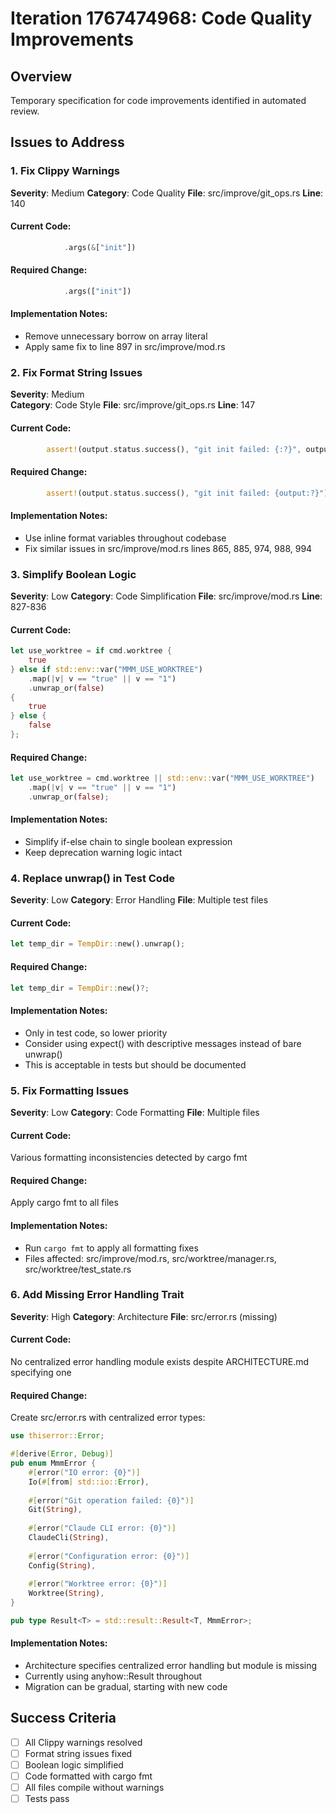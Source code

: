 # Iteration 1767474968: Code Quality Improvements

## Overview
Temporary specification for code improvements identified in automated review.

## Issues to Address

### 1. Fix Clippy Warnings
**Severity**: Medium
**Category**: Code Quality
**File**: src/improve/git_ops.rs
**Line**: 140

#### Current Code:
```rust
            .args(&["init"])
```

#### Required Change:
```rust
            .args(["init"])
```

#### Implementation Notes:
- Remove unnecessary borrow on array literal
- Apply same fix to line 897 in src/improve/mod.rs

### 2. Fix Format String Issues
**Severity**: Medium  
**Category**: Code Style
**File**: src/improve/git_ops.rs
**Line**: 147

#### Current Code:
```rust
        assert!(output.status.success(), "git init failed: {:?}", output);
```

#### Required Change:
```rust
        assert!(output.status.success(), "git init failed: {output:?}");
```

#### Implementation Notes:
- Use inline format variables throughout codebase
- Fix similar issues in src/improve/mod.rs lines 865, 885, 974, 988, 994

### 3. Simplify Boolean Logic
**Severity**: Low
**Category**: Code Simplification
**File**: src/improve/mod.rs
**Line**: 827-836

#### Current Code:
```rust
let use_worktree = if cmd.worktree {
    true
} else if std::env::var("MMM_USE_WORKTREE")
    .map(|v| v == "true" || v == "1")
    .unwrap_or(false)
{
    true
} else {
    false
};
```

#### Required Change:
```rust
let use_worktree = cmd.worktree || std::env::var("MMM_USE_WORKTREE")
    .map(|v| v == "true" || v == "1")
    .unwrap_or(false);
```

#### Implementation Notes:
- Simplify if-else chain to single boolean expression
- Keep deprecation warning logic intact

### 4. Replace unwrap() in Test Code
**Severity**: Low
**Category**: Error Handling
**File**: Multiple test files

#### Current Code:
```rust
let temp_dir = TempDir::new().unwrap();
```

#### Required Change:
```rust
let temp_dir = TempDir::new()?;
```

#### Implementation Notes:
- Only in test code, so lower priority
- Consider using expect() with descriptive messages instead of bare unwrap()
- This is acceptable in tests but should be documented

### 5. Fix Formatting Issues
**Severity**: Low
**Category**: Code Formatting
**File**: Multiple files

#### Current Code:
Various formatting inconsistencies detected by cargo fmt

#### Required Change:
Apply cargo fmt to all files

#### Implementation Notes:
- Run `cargo fmt` to apply all formatting fixes
- Files affected: src/improve/mod.rs, src/worktree/manager.rs, src/worktree/test_state.rs

### 6. Add Missing Error Handling Trait
**Severity**: High
**Category**: Architecture
**File**: src/error.rs (missing)

#### Current Code:
No centralized error handling module exists despite ARCHITECTURE.md specifying one

#### Required Change:
Create src/error.rs with centralized error types:
```rust
use thiserror::Error;

#[derive(Error, Debug)]
pub enum MmmError {
    #[error("IO error: {0}")]
    Io(#[from] std::io::Error),
    
    #[error("Git operation failed: {0}")]
    Git(String),
    
    #[error("Claude CLI error: {0}")]
    ClaudeCli(String),
    
    #[error("Configuration error: {0}")]
    Config(String),
    
    #[error("Worktree error: {0}")]
    Worktree(String),
}

pub type Result<T> = std::result::Result<T, MmmError>;
```

#### Implementation Notes:
- Architecture specifies centralized error handling but module is missing
- Currently using anyhow::Result throughout
- Migration can be gradual, starting with new code

## Success Criteria
- [ ] All Clippy warnings resolved
- [ ] Format string issues fixed
- [ ] Boolean logic simplified
- [ ] Code formatted with cargo fmt
- [ ] All files compile without warnings
- [ ] Tests pass